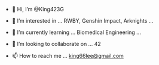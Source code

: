 - 👋 Hi, I’m @King423G

- 👀 I’m interested in ...
          RWBY, Genshin Impact, Arknights ...
- 🌱 I’m currently learning ...
          Biomedical Engineering ...
- 💞️ I’m looking to collaborate on ...
          42
- 📫 How to reach me ...
          king66lee@gmail.com

<!---
King423G/King423G is a ✨ special ✨ repository because its `README.md` (this file) appears on your GitHub profile.
You can click the Preview link to take a look at your changes.
--->
